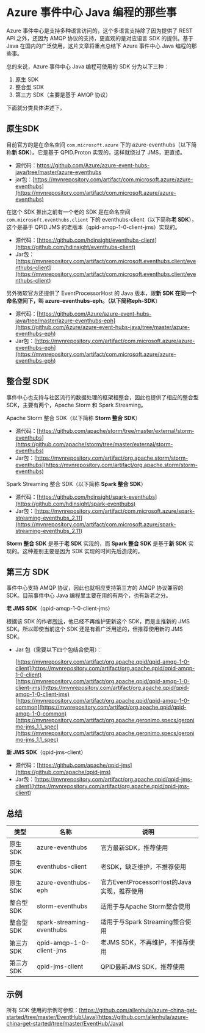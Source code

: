 # Azure 事件中心 Java 编程的那些事

Azure 事件中心是支持多种语言访问的，这个多语言支持除了因为提供了 REST API 之外，还因为 AMQP 协议的支持，更直观的是对应语言 SDK 的提供。基于 Java 在国内的广泛使用，这片文章将重点总结下 Azure 事件中心 Java 编程的那些事。

总的来说，Azure 事件中心 Java 编程可使用的 SDK 分为以下三种：

1.	原生 SDK
2.	整合型 SDK
3.	第三方 SDK（主要是基于 AMQP 协议）

下面就分类具体讲述下。

## 原生SDK

目前官方的是在命名空间 `com.microsoft.azure` 下的 azure-eventhubs（以下简称**新 SDK**）。它是基于 QPID.Proton 实现的，这样就绕过了 JMS，更直接。

-	源代码：[https://github.com/Azure/azure-event-hubs-java/tree/master/azure-eventhubs ](https://github.com/Azure/azure-event-hubs-java/tree/master/azure-eventhubs )
-	jar包：[https://mvnrepository.com/artifact/com.microsoft.azure/azure-eventhubs](https://mvnrepository.com/artifact/com.microsoft.azure/azure-eventhubs) 

在这个 SDK 推出之前有一个老的 SDK 是在命名空间 `com.microsoft.eventhubs.client` 下的 eventhubs-client（以下简称**老 SDK**），这个是基于 QPID.JMS 的老版本（qpid-amqp-1-0-client-jms）实现的。

-	源代码：[https://github.com/hdinsight/eventhubs-client](https://github.com/hdinsight/eventhubs-client)
-	Jar包：[https://mvnrepository.com/artifact/com.microsoft.eventhubs.client/eventhubs-client](https://mvnrepository.com/artifact/com.microsoft.eventhubs.client/eventhubs-client)

另外微软官方还提供了 EventProcessorHost 的 Java 版本，跟**新 SDK **在同一个命名空间下，叫 azure-eventhubs-eph。（以下简称**eph-SDK**）

-	源代码：[https://github.com/Azure/azure-event-hubs-java/tree/master/azure-eventhubs-eph](https://github.com/Azure/azure-event-hubs-java/tree/master/azure-eventhubs-eph)
-	Jar包：[https://mvnrepository.com/artifact/com.microsoft.azure/azure-eventhubs-eph](https://mvnrepository.com/artifact/com.microsoft.azure/azure-eventhubs-eph) 

## 整合型 SDK

事件中心也支持与社区流行的数据处理的框架相整合，因此也提供了相应的整合型 SDK，主要有两个，Apache Storm 和 Spark Streaming。

Apache Storm 整合 SDK（以下简称 **Storm 整合 SDK**）

-	源代码：[https://github.com/apache/storm/tree/master/external/storm-eventhubs](https://github.com/apache/storm/tree/master/external/storm-eventhubs)
-	Jar包：[https://mvnrepository.com/artifact/org.apache.storm/storm-eventhubs](https://mvnrepository.com/artifact/org.apache.storm/storm-eventhubs) 

Spark Streaming 整合 SDK（以下简称 **Spark 整合 SDK**）

-	源代码：[https://github.com/hdinsight/spark-eventhubs](https://github.com/hdinsight/spark-eventhubs)
-	Jar包：[https://mvnrepository.com/artifact/com.microsoft.azure/spark-streaming-eventhubs_2.11](https://mvnrepository.com/artifact/com.microsoft.azure/spark-streaming-eventhubs_2.11)

**Storm 整合 SDK** 是基于**老 SDK** 实现的，而 **Spark 整合 SDK** 是基于**新 SDK** 实现的。这种差别主要是因为 SDK 实现的时间先后造成的。

## 第三方 SDK

事件中心支持 AMQP 协议，因此也就相应支持第三方的 AMQP 协议兼容的 SDK。目前事件中心 Java 编程里主要在用的有两个，也有新老之分。

**老 JMS SDK**（qpid-amqp-1-0-client-jms）

根据该 SDK 的作者[所说](http://qpid.2158936.n2.nabble.com/What-Qpid-AMQP-1-0-client-to-use-td7635443.html)，他已经不再维护更新这个 SDK，而是主推新的 JMS SDK。所以即使当前这个 SDK 还是有着广泛用途的，但推荐使用新的 JMS SDK。

-	Jar 包（需要以下四个包结合使用）：

	[https://mvnrepository.com/artifact/org.apache.qpid/qpid-amqp-1-0-client](https://mvnrepository.com/artifact/org.apache.qpid/qpid-amqp-1-0-client)<br>
	[https://mvnrepository.com/artifact/org.apache.qpid/qpid-amqp-1-0-client-jms](https://mvnrepository.com/artifact/org.apache.qpid/qpid-amqp-1-0-client-jms)<br>
	[https://mvnrepository.com/artifact/org.apache.qpid/qpid-amqp-1-0-common](https://mvnrepository.com/artifact/org.apache.qpid/qpid-amqp-1-0-common)<br>
	[https://mvnrepository.com/artifact/org.apache.geronimo.specs/geronimo-jms_1.1_spec](https://mvnrepository.com/artifact/org.apache.geronimo.specs/geronimo-jms_1.1_spec)<br>

**新 JMS SDK**（qpid-jms-client）

-	源代码：[https://github.com/apache/qpid-jms](https://github.com/apache/qpid-jms)
-	Jar包：[https://mvnrepository.com/artifact/org.apache.qpid/qpid-jms-client](https://mvnrepository.com/artifact/org.apache.qpid/qpid-jms-client)

## 总结

| 类型		| 名称						| 说明										|
|-------	|-----------------------	|---------------------------------------	|
| 原生SDK	| azure-eventhubs			| 官方最新SDK，推荐使用						|
| 原生SDK	| eventhubs-client			| 老SDK，缺乏维护，不推荐使用					|
| 原生SDK	| azure-eventhubs-eph		| 官方EventProcessorHost的Java实现，推荐使用	|
| 整合型SDK	| storm-eventhubs			| 适用于与Apache Storm整合使用				|
| 整合型SDK	| spark-streaming-eventhubs	| 适用于与Spark Streaming整合使用				|
| 第三方SDK	| qpid-amqp-1-0-client-jms	| 老JMS SDK，不再维护，不推荐使用				|
| 第三方SDK	| qpid-jms-client			| QPID最新JMS SDK，推荐使用					|

## 示例

所有 SDK 使用的示例可参照：[https://github.com/allenhula/azure-china-get-started/tree/master/EventHub/Java](https://github.com/allenhula/azure-china-get-started/tree/master/EventHub/Java) 

